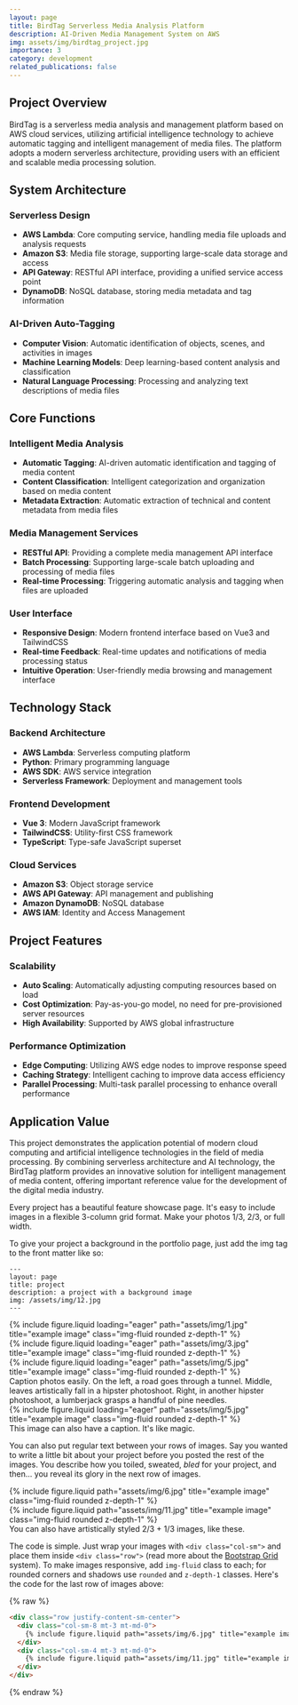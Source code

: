 ```yaml
---
layout: page
title: BirdTag Serverless Media Analysis Platform
description: AI-Driven Media Management System on AWS
img: assets/img/birdtag_project.jpg
importance: 3
category: development
related_publications: false
---
```


## Project Overview

BirdTag is a serverless media analysis and management platform based on AWS cloud services, utilizing artificial intelligence technology to achieve automatic tagging and intelligent management of media files. The platform adopts a modern serverless architecture, providing users with an efficient and scalable media processing solution.

## System Architecture

### Serverless Design
- **AWS Lambda**: Core computing service, handling media file uploads and analysis requests
- **Amazon S3**: Media file storage, supporting large-scale data storage and access
- **API Gateway**: RESTful API interface, providing a unified service access point
- **DynamoDB**: NoSQL database, storing media metadata and tag information

### AI-Driven Auto-Tagging
- **Computer Vision**: Automatic identification of objects, scenes, and activities in images
- **Machine Learning Models**: Deep learning-based content analysis and classification
- **Natural Language Processing**: Processing and analyzing text descriptions of media files

## Core Functions

### Intelligent Media Analysis
- **Automatic Tagging**: AI-driven automatic identification and tagging of media content
- **Content Classification**: Intelligent categorization and organization based on media content
- **Metadata Extraction**: Automatic extraction of technical and content metadata from media files

### Media Management Services
- **RESTful API**: Providing a complete media management API interface
- **Batch Processing**: Supporting large-scale batch uploading and processing of media files
- **Real-time Processing**: Triggering automatic analysis and tagging when files are uploaded

### User Interface
- **Responsive Design**: Modern frontend interface based on Vue3 and TailwindCSS
- **Real-time Feedback**: Real-time updates and notifications of media processing status
- **Intuitive Operation**: User-friendly media browsing and management interface

## Technology Stack

### Backend Architecture
- **AWS Lambda**: Serverless computing platform
- **Python**: Primary programming language
- **AWS SDK**: AWS service integration
- **Serverless Framework**: Deployment and management tools

### Frontend Development
- **Vue 3**: Modern JavaScript framework
- **TailwindCSS**: Utility-first CSS framework
- **TypeScript**: Type-safe JavaScript superset

### Cloud Services
- **Amazon S3**: Object storage service
- **AWS API Gateway**: API management and publishing
- **Amazon DynamoDB**: NoSQL database
- **AWS IAM**: Identity and Access Management

## Project Features

### Scalability
- **Auto Scaling**: Automatically adjusting computing resources based on load
- **Cost Optimization**: Pay-as-you-go model, no need for pre-provisioned server resources
- **High Availability**: Supported by AWS global infrastructure

### Performance Optimization
- **Edge Computing**: Utilizing AWS edge nodes to improve response speed
- **Caching Strategy**: Intelligent caching to improve data access efficiency
- **Parallel Processing**: Multi-task parallel processing to enhance overall performance

## Application Value

This project demonstrates the application potential of modern cloud computing and artificial intelligence technologies in the field of media processing. By combining serverless architecture and AI technology, the BirdTag platform provides an innovative solution for intelligent management of media content, offering important reference value for the development of the digital media industry.

Every project has a beautiful feature showcase page.
It's easy to include images in a flexible 3-column grid format.
Make your photos 1/3, 2/3, or full width.

To give your project a background in the portfolio page, just add the img tag to the front matter like so:

    ---
    layout: page
    title: project
    description: a project with a background image
    img: /assets/img/12.jpg
    ---

<div class="row">
    <div class="col-sm mt-3 mt-md-0">
        {% include figure.liquid loading="eager" path="assets/img/1.jpg" title="example image" class="img-fluid rounded z-depth-1" %}
    </div>
    <div class="col-sm mt-3 mt-md-0">
        {% include figure.liquid loading="eager" path="assets/img/3.jpg" title="example image" class="img-fluid rounded z-depth-1" %}
    </div>
    <div class="col-sm mt-3 mt-md-0">
        {% include figure.liquid loading="eager" path="assets/img/5.jpg" title="example image" class="img-fluid rounded z-depth-1" %}
    </div>
</div>
<div class="caption">
    Caption photos easily. On the left, a road goes through a tunnel. Middle, leaves artistically fall in a hipster photoshoot. Right, in another hipster photoshoot, a lumberjack grasps a handful of pine needles.
</div>
<div class="row">
    <div class="col-sm mt-3 mt-md-0">
        {% include figure.liquid loading="eager" path="assets/img/5.jpg" title="example image" class="img-fluid rounded z-depth-1" %}
    </div>
</div>
<div class="caption">
    This image can also have a caption. It's like magic.
</div>

You can also put regular text between your rows of images.
Say you wanted to write a little bit about your project before you posted the rest of the images.
You describe how you toiled, sweated, _bled_ for your project, and then... you reveal its glory in the next row of images.

<div class="row justify-content-sm-center">
    <div class="col-sm-8 mt-3 mt-md-0">
        {% include figure.liquid path="assets/img/6.jpg" title="example image" class="img-fluid rounded z-depth-1" %}
    </div>
    <div class="col-sm-4 mt-3 mt-md-0">
        {% include figure.liquid path="assets/img/11.jpg" title="example image" class="img-fluid rounded z-depth-1" %}
    </div>
</div>
<div class="caption">
    You can also have artistically styled 2/3 + 1/3 images, like these.
</div>

The code is simple.
Just wrap your images with `<div class="col-sm">` and place them inside `<div class="row">` (read more about the <a href="https://getbootstrap.com/docs/4.4/layout/grid/">Bootstrap Grid</a> system).
To make images responsive, add `img-fluid` class to each; for rounded corners and shadows use `rounded` and `z-depth-1` classes.
Here's the code for the last row of images above:

{% raw %}

```html
<div class="row justify-content-sm-center">
  <div class="col-sm-8 mt-3 mt-md-0">
    {% include figure.liquid path="assets/img/6.jpg" title="example image" class="img-fluid rounded z-depth-1" %}
  </div>
  <div class="col-sm-4 mt-3 mt-md-0">
    {% include figure.liquid path="assets/img/11.jpg" title="example image" class="img-fluid rounded z-depth-1" %}
  </div>
</div>
```

{% endraw %}
